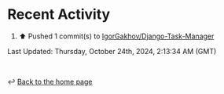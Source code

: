 # Recent Activity

<!--RECENT_ACTIVITY:start-->
1. ⬆️ Pushed 1 commit(s) to [IgorGakhov/Django-Task-Manager](https://github.com/IgorGakhov/Django-Task-Manager)<br>
<!--RECENT_ACTIVITY:end-->

<!--RECENT_ACTIVITY:last_update-->
Last Updated: Thursday, October 24th, 2024, 2:13:34 AM (GMT)
<!--RECENT_ACTIVITY:last_update_end-->

<br>

↩️ [Back to the home page](/README.md)

